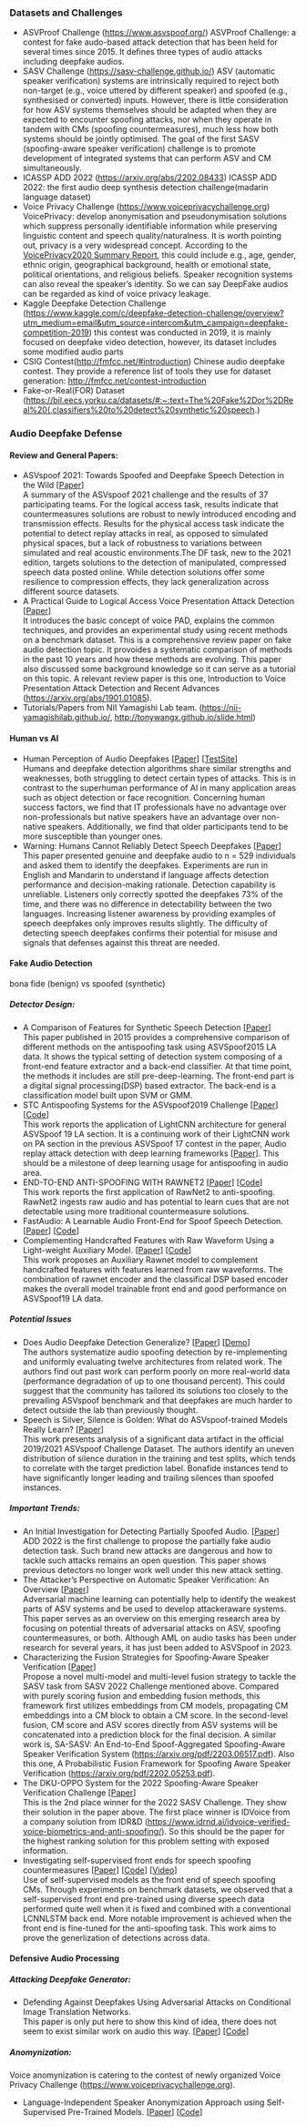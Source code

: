 ### Datasets and Challenges

* ASVProof Challenge (https://www.asvspoof.org/)  ASVProof Challenge: a contest for fake audo-based attack detection that has been held for several times since 2015. It defines three types of audio attacks including deepfake audios. 
* SASV Challenge (https://sasv-challenge.github.io/) ASV (automatic speaker verification) systems are intrinsically required to reject both non-target (e.g., voice uttered by different speaker) and spoofed (e.g., synthesised or converted) inputs. However, there is little consideration for how ASV systems themselves should be adapted when they are expected to encounter spoofing attacks, nor when they operate in tandem with CMs (spoofing countermeasures), much less how both systems should be jointly optimised. The goal of the first SASV (spoofing-aware speaker verification) challenge is to promote development of integrated systems that can perform ASV and CM simultaneously.
* ICASSP ADD 2022 (https://arxiv.org/abs/2202.08433) ICASSP ADD 2022: the first audio deep synthesis detection challenge(madarin language dataset)
* Voice Privacy Challenge (https://www.voiceprivacychallenge.org) \
VoicePrivacy: develop anonymisation and pseudonymisation solutions which suppress personally identifiable information while preserving linguistic content and speech quality/naturalness. It is worth pointing out, privacy is a very widespread concept. According to the [VoicePrivacy2020 Summary Report](https://arxiv.org/abs/2109.00648), this could include e.g., age, gender, ethnic origin, geographical background, health or emotional state, political orientations, and religious beliefs. Speaker recognition systems can also reveal the speaker’s identity. So we can say DeepFake audios can be regarded as kind of voice privacy leakage. 
* Kaggle Deepfake Detection Challenge (https://www.kaggle.com/c/deepfake-detection-challenge/overview?utm_medium=email&utm_source=intercom&utm_campaign=deepfake-competition-2019)  this contest was conducted in 2019, it is mainly focused on deepfake video detection, however, its dataset includes some modified audio parts
* CSIG Contest(http://fmfcc.net/#introduction)  Chinese audio deepfake contest. They provide a reference list of tools they use for dataset generation: http://fmfcc.net/contest-introduction
* Fake-or-Real(FOR) Dataset (https://bil.eecs.yorku.ca/datasets/#:~:text=The%20Fake%2Dor%2DReal%20(,classifiers%20to%20detect%20synthetic%20speech.)



### Audio Deepfake Defense 
#### Review and General Papers:  
* ASVspoof 2021: Towards Spoofed and Deepfake Speech Detection in the Wild 
\[[Paper](https://arxiv.org/pdf/2210.02437.pdf)\] \
A summary of the ASVspoof 2021 challenge and the results of 37 participating teams. For the logical access task, results indicate that countermeasures solutions are robust to newly introduced encoding and transmission effects. Results for the physical access task indicate the potential to detect replay attacks in real, as opposed to simulated physical spaces, but a lack of robustness to variations between simulated and real acoustic environments.The
DF task, new to the 2021 edition, targets solutions to the detection of manipulated, compressed speech data posted online. While detection solutions offer some resilience to compression effects, they lack generalization across different source datasets.
* A Practical Guide to Logical Access Voice Presentation Attack Detection
\[[Paper](https://arxiv.org/pdf/2201.03321.pdf)\] \
It introduces the basic concept of voice PAD, explains the common techniques, and provides an experimental study using recent methods on a benchmark dataset. This is a comprehensive review paper on fake audio detection topic. It provoides a systematic comparison of methods in the past 10 years and how these methods are evolving. This paper also discussed some background knowledge so it can serve as a tutorial on this topic. A relevant review paper is this one, Introduction to Voice Presentation Attack Detection and Recent Advances (https://arxiv.org/abs/1901.01085).
* Tutorials/Papers from  NII Yamagishi Lab team. (https://nii-yamagishilab.github.io/, http://tonywangx.github.io/slide.html)

#### Human vs AI
* Human Perception of Audio Deepfakes
\[[Paper](https://arxiv.org/abs/2107.09667)\]
\[[TestSite](https://deepfake-demo.aisec.fraunhofer.de/)\] \
Humans and deepfake detection algorithms share similar strengths and weaknesses, both struggling to detect certain types of attacks. This is in contrast to the superhuman performance of AI in many application areas such as object detection or face recognition. Concerning human success factors, we find that IT professionals have no advantage over non-professionals but native speakers have an advantage over non-native speakers. Additionally, we find that older participants tend to be more susceptible than younger ones. 
* Warning: Humans Cannot Reliably Detect Speech Deepfakes
\[[Paper](https://arxiv.org/pdf/2301.07829)\]
This paper presented genuine and deepfake audio to n = 529 individuals and asked them to identify the deepfakes. Experiments are run in English and Mandarin to understand if language affects detection performance and decision-making rationale. Detection capability is unreliable. Listeners only correctly spotted the deepfakes 73% of the time, and there was no
difference in detectability between the two languages. Increasing listener awareness by providing examples of speech deepfakes only improves results slightly. The difficulty of detecting speech deepfakes confirms their potential for misuse and signals that defenses against this threat are needed.


#### Fake Audio Detection
bona fide (benign) vs spoofed (synthetic)
##### Detector Design:   
* A Comparison of Features for Synthetic Speech Detection
\[[Paper](https://erepo.uef.fi/bitstream/handle/123456789/4371/sahidullah_comparison_2015.pdf?sequence=1&isAllowed=y)\] \
This paper published in 2015 provides a comprehensive comparison of different methods on the antispoofing task using ASVSpoof2015 LA data. It shows the typical setting of detection system composing of a front-end feature extractor and a back-end classifier. At that time point, the methods it includes are still pre-deep-learning. The front-end part is a digital signal processing(DSP) based extractor. The back-end is a classification model built upon SVM or GMM.
* STC Antispoofing Systems for the ASVspoof2019 Challenge
\[[Paper](https://arxiv.org/pdf/1904.05576.pdf)\]
\[[Code](https://github.com/ozora-ogino/LCNN)\] \
This work reports the application of LightCNN architecture for general ASVSpoof 19 LA section. It is a continuing work of their LightCNN work on PA section in the previous ASVSpoof 17 contest in the paper, Audio replay attack detection with deep learning frameworks \[[Paper](https://www.researchgate.net/profile/Galina-Lavrentyeva/publication/319185301_Audio_Replay_Attack_Detection_with_Deep_Learning_Frameworks/links/59bf9e1fa6fdcca8e56fa179/Audio-Replay-Attack-Detection-with-Deep-Learning-Frameworks.pdf)\]. This should be a milestone of deep learning usage for antispoofing in audio area.
* END-TO-END ANTI-SPOOFING WITH RAWNET2
\[[Paper](https://arxiv.org/pdf/2011.01108.pdf)\]
\[[Code](https://github.com/eurecom-asp/rawnet2-antispoofing)\] \
This work reports the first application of RawNet2 to anti-spoofing. RawNet2 ingests raw audio and has potential to learn cues that are not detectable using more traditional countermeasure solutions.
* FastAudio: A Learnable Audio Front-End for Spoof Speech Detection. 
\[[Paper](https://arxiv.org/pdf/2109.02774v1.pdf)\]
\[[Code](https://github.com/magnumresearchgroup/Fastaudio)\]
* Complementing Handcrafted Features with Raw Waveform Using a Light-weight Auxiliary Model. 
\[[Paper](https://arxiv.org/abs/2109.02773)\]
\[[Code](https://github.com/magnumresearchgroup/AuxiliaryRawNet)\] \
This work proposes an Auxiliary Rawnet model to complement handcrafted features with features learned from raw waveforms. The combination of rawnet encoder and the classifical DSP based encoder makes the overall model trainable front end and good performance on ASVSpoof19 LA data.

##### Potential Issues
* Does Audio Deepfake Detection Generalize?
\[[Paper](https://arxiv.org/pdf/2203.16263.pdf)\]
\[[Demo](https://deepfake-demo.aisec.fraunhofer.de/in_the_wild)\]\
The authors systematize audio spoofing detection by re-implementing and uniformly evaluating twelve architectures from related work. The authors find out past work can perform poorly on more real-world data (performance degradation of up to one thousand percent). This could suggest that the community has tailored its solutions too closely to the prevailing ASVspoof benchmark and that deepfakes are much harder to detect outside the lab than previously thought.
* Speech is Silver, Silence is Golden: What do ASVspoof-trained Models Really Learn? 
\[[Paper](https://arxiv.org/pdf/2106.12914.pdf)\] \
This work presents analysis of a significant data artifact in the official 2019/2021 ASVspoof Challenge Dataset. The authors identify an uneven distribution of silence duration in the training and test splits, which tends to correlate with the target prediction label. Bonafide instances tend to have significantly longer leading and trailing silences than spoofed instances. 

##### Important Trends: 
* An Initial Investigation for Detecting Partially Spoofed Audio. 
\[[Paper](https://www.isca-speech.org/archive/interspeech_2021/zhang21ca_interspeech.html)\]\
ADD 2022 is the first challenge to propose the partially fake audio detection task. Such brand new attacks are dangerous and how to tackle such attacks remains an open question.  This paper shows previous detectors no longer work well under this new attack setting.
* The Attacker’s Perspective on Automatic Speaker Verification: An Overview
\[[Paper](https://arxiv.org/pdf/2004.08849.pdf)\] \
Adversarial machine learning can potentially help to identify the weakest parts of ASV systems and be used to develop attackeraware systems. This paper serves as an overview on this emerging research area by focusing on potential threats of adversarial attacks on ASV, spoofing countermeasures, or both.
Although AML on audio tasks has been under research for several years, it has just been added to ASVSpoof in 2023.
* Characterizing the Fusion Strategies for Spoofing-Aware Speaker Verification
\[[Paper](https://sasv-challenge.github.io/pdfs/2022_descriptions/CUHK-NTU.pdf)\] \
Propose a novel multi-model and multi-level fusion strategy to tackle the SASV task from SASV 2022 Challenge mentioned above. Compared with purely scoring fusion and embedding fusion methods, this framework first utilizes embeddings from CM models, propagating CM embeddings into a CM block to obtain a CM score. In the second-level fusion, CM score and ASV scores directly from ASV systems will be concatenated into a prediction block for the final decision. A similar work is, SA-SASV: An End-to-End Spoof-Aggregated Spoofing-Aware Speaker Verification System (https://arxiv.org/pdf/2203.06517.pdf). Also this one, A Probabilistic Fusion Framework for Spoofing Aware Speaker Verification (https://arxiv.org/pdf/2202.05253.pdf).
* The DKU-OPPO System for the 2022 Spoofing-Aware Speaker Verification Challenge
\[[Paper](https://arxiv.org/pdf/2207.07510.pdf)\] \
This is the 2nd place winner for the 2022 SASV Challenge. They show their solution in the paper above. The first place winner is IDVoice from a company solution from IDR&D (https://www.idrnd.ai/idvoice-verified-voice-biometrics-and-anti-spoofing/). So this should be the paper for the highest ranking solution for this problem setting with exposed information.
* Investigating self-supervised front ends for speech spoofing countermeasures
\[[Paper](https://arxiv.org/pdf/2111.07725.pdf)\]
\[[Code](https://github.com/nii-yamagishilab/project-NN-Pytorch-scripts)\]
\[[Video](https://www.youtube.com/watch?v=X4XxddA10xo)\] \
Use of self-supervised models as the front end of speech spoofing CMs. Through experiments on benchmark datasets, we observed that a self-supervised front end pre-trained using diverse speech data performed quite well when it is fixed and combined with a conventional LCNNLSTM back end. More notable improvement is achieved when the front end is fine-tuned for the anti-spoofing task. This work aims to prove the generlization of detections across data.

#### Defensive Audio Processing
##### Attacking Deepfake Generator:  
* Defending Against Deepfakes Using Adversarial Attacks on Conditional Image Translation Networks.   \
This paper is only put here to show this kind of idea, there does not seem to exist similar work on audio this way. 
\[[Paper](https://arxiv.org/abs/2003.01279)\]
\[[Code](https://github.com/natanielruiz/disrupting-deepfakes)\]

##### Anomynization:  
Voice anomynization is catering to the contest of newly organized Voice Privacy Challenge (https://www.voiceprivacychallenge.org).
* Language-Independent Speaker Anonymization Approach using Self-Supervised Pre-Trained Models. 
\[[Paper](https://arxiv.org/abs/2202.13097)\]
\[[Code](https://github.com/nii-yamagishilab/SSL-SAS)\]





